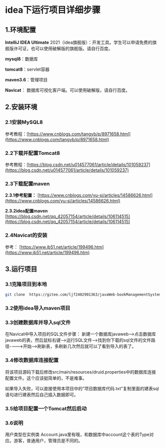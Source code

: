 # idea下运行项目详细步骤

## 1.环境配置

**IntelliJ IDEA Ultimate**  2021（idea旗舰版）：开发工具。学生可以申请免费的旗舰版许可证，也可以使用破解版的旗舰版。请自行百度。

**mysql8**：数据库

**tomcat8**：servlet容器

**maven3.6**：管理项目

**Navicat**： 数据库可视化客户端。可以使用破解版，请自行百度。

## 2.安装环境

### 2.1安装MySQL8

参考教程：[https://www.cnblogs.com/tangyb/p/8971658.html](https://www.cnblogs.com/tangyb/p/8971658.html)

### 2.2下载并配置Tomcat8

参考教程：[https://blog.csdn.net/u014577061/article/details/101059237](https://blog.csdn.net/u014577061/article/details/101059237)

### 2.3下载配置maven

**2.3.1参考配置：** [https://www.cnblogs.com/yu-si/articles/14586626.html](https://www.cnblogs.com/yu-si/articles/14586626.html)

**2.3.2idea配置maven** [https://blog.csdn.net/qq_42057154/article/details/106114515](https://blog.csdn.net/qq_42057154/article/details/106114515)

### 2.4Navicat的安装

参考： [https://www.jb51.net/article/199496.htm](https://www.jb51.net/article/199496.htm)

## 3.运行项目

### 3.1克隆项目到本地

```bash
git clone  https://gitee.com/ljf2402901363/javaWeb-bookManagementSystem.git 
```



### 3.2使用idea导入maven项目



### 3.3创建数据库并导入sql文件

在Navicat中导入项目的SQL文件步骤： 新建一个数据库javaweb-->点击数据库javaweb的表，然后鼠标右键-->运行SQL文件-->找到你下载的sql文件的文件路径---->开始-->刷新表，多刷新几次然后就可以了看到导入的表了。

### 3.4修改数据库连接配置

将该项目源码下载后修改src/main/resources/druid.properties中的数据库连接配置文件。这个应该挺简单的，不是难事。

如果导入失败，可以直接使用本项目中的“项目数据库代码.txt”复制里面的建表sql语句进行建表然后自己插入数据即可。

### 3.5给项目配置一个Tomcat然后启动

### 3.6说明

用户类型在实例类 Account.java里有哦，和数据库中account这个表的Type对应。游客，普通用户，管理员是不同的。
